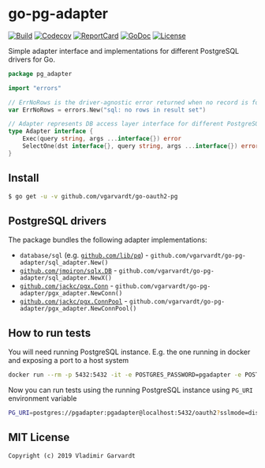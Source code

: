 # go-pg-adapter

[![Build][Build-Status-Image]][Build-Status-Url] [![Codecov][codecov-image]][codecov-url] [![ReportCard][reportcard-image]][reportcard-url] [![GoDoc][godoc-image]][godoc-url] [![License][license-image]][license-url]

Simple adapter interface and implementations for different PostgreSQL drivers for Go.

```go
package pg_adapter

import "errors"

// ErrNoRows is the driver-agnostic error returned when no record is found
var ErrNoRows = errors.New("sql: no rows in result set")

// Adapter represents DB access layer interface for different PostgreSQL drivers
type Adapter interface {
	Exec(query string, args ...interface{}) error
	SelectOne(dst interface{}, query string, args ...interface{}) error
}
```

## Install

```bash
$ go get -u -v github.com/vgarvardt/go-oauth2-pg
```

## PostgreSQL drivers

The package bundles the following adapter implementations:

- `database/sql` (e.g. [`github.com/lib/pq`](https://github.com/lib/pq)) - `github.com/vgarvardt/go-pg-adapter/sql_adapter.New()`
- [`github.com/jmoiron/sqlx.DB`](https://github.com/jmoiron/sqlx) - `github.com/vgarvardt/go-pg-adapter/sql_adapter.NewX()`
- [`github.com/jackc/pgx.Conn`](https://github.com/jackc/pgx) - `github.com/vgarvardt/go-pg-adapter/pgx_adapter.NewConn()`
- [`github.com/jackc/pgx.ConnPool`](https://github.com/jackc/pgx) - `github.com/vgarvardt/go-pg-adapter/pgx_adapter.NewConnPool()`

## How to run tests

You will need running PostgreSQL instance. E.g. the one running in docker and exposing a port to a host system

```bash
docker run --rm -p 5432:5432 -it -e POSTGRES_PASSWORD=pgadapter -e POSTGRES_USER=pgadapter -e POSTGRES_DB=pgadapter postgres:10
```

Now you can run tests using the running PostgreSQL instance using `PG_URI` environment variable

```bash
PG_URI=postgres://pgadapter:pgadapter@localhost:5432/oauth2?sslmode=disable go test -cover ./...
```

## MIT License

```
Copyright (c) 2019 Vladimir Garvardt
```

[Build-Status-Url]: https://travis-ci.org/vgarvardt/go-pg-adapter
[Build-Status-Image]: https://travis-ci.org/vgarvardt/go-pg-adapter.svg?branch=master
[codecov-url]: https://codecov.io/gh/vgarvardt/go-pg-adapter
[codecov-image]: https://codecov.io/gh/vgarvardt/go-pg-adapter/branch/master/graph/badge.svg
[reportcard-url]: https://goreportcard.com/report/github.com/vgarvardt/go-pg-adapter
[reportcard-image]: https://goreportcard.com/badge/github.com/vgarvardt/go-pg-adapter
[godoc-url]: https://godoc.org/github.com/vgarvardt/go-pg-adapter
[godoc-image]: https://godoc.org/github.com/vgarvardt/go-pg-adapter?status.svg
[license-url]: http://opensource.org/licenses/MIT
[license-image]: https://img.shields.io/npm/l/express.svg
